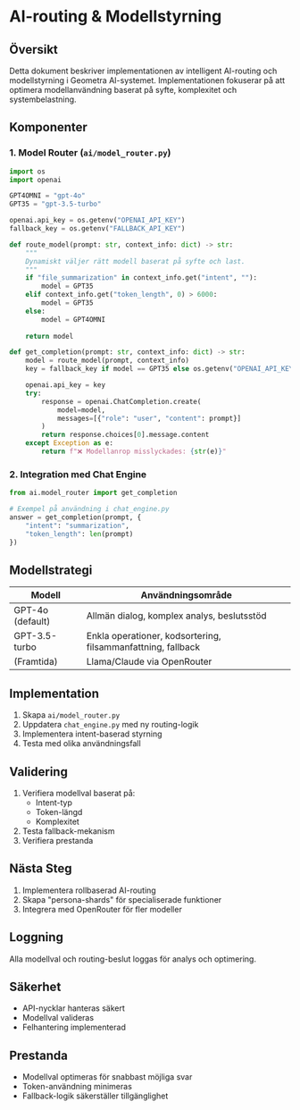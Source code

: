 # AI-routing & Modellstyrning

## Översikt

Detta dokument beskriver implementationen av intelligent AI-routing och modellstyrning i Geometra AI-systemet. Implementationen fokuserar på att optimera modellanvändning baserat på syfte, komplexitet och systembelastning.

## Komponenter

### 1. Model Router (`ai/model_router.py`)

```python
import os
import openai

GPT4OMNI = "gpt-4o"
GPT35 = "gpt-3.5-turbo"

openai.api_key = os.getenv("OPENAI_API_KEY")
fallback_key = os.getenv("FALLBACK_API_KEY")

def route_model(prompt: str, context_info: dict) -> str:
    """
    Dynamiskt väljer rätt modell baserat på syfte och last.
    """
    if "file_summarization" in context_info.get("intent", ""):
        model = GPT35
    elif context_info.get("token_length", 0) > 6000:
        model = GPT35
    else:
        model = GPT4OMNI
    
    return model

def get_completion(prompt: str, context_info: dict) -> str:
    model = route_model(prompt, context_info)
    key = fallback_key if model == GPT35 else os.getenv("OPENAI_API_KEY")

    openai.api_key = key
    try:
        response = openai.ChatCompletion.create(
            model=model,
            messages=[{"role": "user", "content": prompt}]
        )
        return response.choices[0].message.content
    except Exception as e:
        return f"❌ Modellanrop misslyckades: {str(e)}"
```

### 2. Integration med Chat Engine

```python
from ai.model_router import get_completion

# Exempel på användning i chat_engine.py
answer = get_completion(prompt, {
    "intent": "summarization", 
    "token_length": len(prompt)
})
```

## Modellstrategi

| Modell | Användningsområde |
|--------|-------------------|
| GPT-4o (default) | Allmän dialog, komplex analys, beslutsstöd |
| GPT-3.5-turbo | Enkla operationer, kodsortering, filsammanfattning, fallback |
| (Framtida) | Llama/Claude via OpenRouter |

## Implementation

1. Skapa `ai/model_router.py`
2. Uppdatera `chat_engine.py` med ny routing-logik
3. Implementera intent-baserad styrning
4. Testa med olika användningsfall

## Validering

1. Verifiera modellval baserat på:
   - Intent-typ
   - Token-längd
   - Komplexitet
2. Testa fallback-mekanism
3. Verifiera prestanda

## Nästa Steg

1. Implementera rollbaserad AI-routing
2. Skapa "persona-shards" för specialiserade funktioner
3. Integrera med OpenRouter för fler modeller

## Loggning

Alla modellval och routing-beslut loggas för analys och optimering.

## Säkerhet

- API-nycklar hanteras säkert
- Modellval valideras
- Felhantering implementerad

## Prestanda

- Modellval optimeras för snabbast möjliga svar
- Token-användning minimeras
- Fallback-logik säkerställer tillgänglighet 